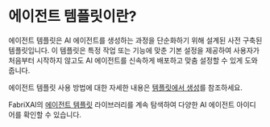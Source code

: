 # 에이전트 템플릿이란?

에이전트 템플릿은 AI 에이전트를 생성하는 과정을 단순화하기 위해 설계된 사전 구축된 템플릿입니다. 이 템플릿은 특정 작업 또는 기능에 맞춘 기본 설정을 제공하여 사용자가 처음부터 시작하지 않고도 AI 에이전트를 신속하게 배포하고 맞춤 설정할 수 있게 도와줍니다.

에이전트 템플릿 사용 방법에 대한 자세한 내용은 [템플릿에서 생성](/en-us/create-from-templates)를 참조하세요.

FabriXAI의 [에이전트 템플릿](/en-us/agent-templates) 라이브러리를 계속 탐색하여 다양한 AI 에이전트 아이디어를 확인할 수 있습니다.
